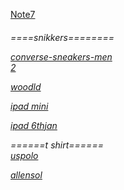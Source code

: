  [Note7](https://www.flipkart.com/redmi-note-7-pro-space-black-64-gb/p/itmfegkx2gufuzhp?pid=MOBFDXZ36Y4DJBGM&srno=s_1_1&otracker=AS_QueryStore_OrganicAutoSuggest_0_7&otracker1=AS_QueryStore_OrganicAutoSuggest_0_7&lid=LSTMOBFDXZ36Y4DJBGMQF27GZ&fm=SEARCH&iid=406ed0aa-b89f-432e-9e7c-0f70ba375438.MOBFDXZ36Y4DJBGM.SEARCH&ssid=4b2cujqmdc0000001558105964582&qH=5765dcc53fb38c05)
 
 <h6>====snikkers========<br>
 
 [converse-sneakers-men](https://www.flipkart.com/converse-sneakers-men/p/itmf3xsfmbdtxgmu?pid=SHOEWXAS84HJ98KA&lid=LSTSHOEWXAS84HJ98KAHFRWXC&marketplace=FLIPKART&srno=b_1_11&otracker=nmenu_sub_Men_0_Casual%20Shoes&fm=SEARCH&iid=57e19160-0562-4f15-b71b-490579b6d482.SHOEWXAS84HJ98KA.SEARCH&ppt=StoreBrowse&ppn=Store) <br>
 [2](https://www.flipkart.com/sparx-sd0323g-canvas-shoes-men/p/itmfafydtzcu8d6h?pid=SHOEZURK7QQWTAGT&lid=LSTSHOEZURK7QQWTAGTBDEAX3&marketplace=FLIPKART&srno=b_1_7&otracker=nmenu_sub_Men_0_Casual%20Shoes&fm=SEARCH&iid=76466daa-728a-4061-b161-4561e41821c1.SHOEZURK7QQWTAGT.SEARCH&ppt=StoreBrowse&ppn=Store&ssid=lpvvf51hzk0000001558106099637) <br>
 
 [woodld](https://www.flipkart.com/woodland-corporate-casuals-men/p/itmferm68gbywyhq?pid=SHOFERM6C83XHCHZ&lid=LSTSHOFERM6C83XHCHZKJGFOA&marketplace=FLIPKART&srno=b_1_10&otracker=nmenu_sub_Men_0_Casual%20Shoes&fm=SEARCH&iid=ca886719-257e-432e-80be-77d899860a01.SHOFERM6C83XHCHZ.SEARCH&ppt=StoreBrowse&ppn=Store) <br>
 
 [ipad mini](https://www.flipkart.com/apple-ipad-mini-2019-64-gb-7-9-inch-wi-fi-only-space-grey/p/itmfetm4fcdydqdj?pid=TABFETM4SBBN6A5Z&srno=b_1_6&otracker=nmenu_sub_Electronics_0_Apple%20iPads&lid=LSTTABFETM4SBBN6A5Z4E18K0&fm=SEARCH&iid=89c8ebca-974f-4014-b55e-c71272c02a4b.TABFETM4SBBN6A5Z.SEARCH&ppt=StoreBrowse&ppn=Store&ssid=hmlosv6aog0000001558106586766) <br>
 
 [ipad 6thjan](https://www.flipkart.com/apple-ipad-6th-gen-32-gb-9-7-inch-wi-fi-only-space-grey/p/itmf455ethmxagzn?pid=TABF455EVUJEWUMZ&srno=b_1_1&otracker=nmenu_sub_Electronics_0_Apple%20iPads&lid=LSTTABF455EVUJEWUMZB0VQHG&fm=SEARCH&iid=77ccc3f4-f5f2-4a5d-b659-5dd4199663e9.TABF455EVUJEWUMZ.SEARCH&ppt=StoreBrowse&ppn=Store&ssid=hmlosv6aog0000001558106586766) <br>
 
 
======t shirt====== <br>
[uspolo](https://www.flipkart.com/u-s-polo-assn-solid-men-neck-maroon-t-shirt/p/itmf8fk2r34ecqdm?pid=TSHF8FJRTCM2PEXH&lid=LSTTSHF8FJRTCM2PEXHGX4QI7&marketplace=FLIPKART&srno=b_1_18&otracker=nmenu_sub_Men_0_T-Shirts&fm=SEARCH&iid=916f929b-e954-47e0-b65a-4a47a3df923f.TSHF8FJRTCM2PEXH.SEARCH&ppt=StoreBrowse&ppn=Store&ssid=9b6ezu4ni80000001558106687214)<br>

[allensol](https://www.flipkart.com/allen-solly-jeans-solid-men-polo-neck-maroon-t-shirt/p/itmfanm7qycdgnur?pid=TSHF89DEPATYSKH3&lid=LSTTSHF89DEPATYSKH3OVF7JL&marketplace=FLIPKART&srno=b_1_36&otracker=nmenu_sub_Men_0_T-Shirts&fm=SEARCH&iid=e4f0ea73-e760-4d4d-a9e9-8591ee1e7e3d.TSHF89DEPATYSKH3.SEARCH&ppt=StoreBrowse&ppn=Store&ssid=9b6ezu4ni80000001558106687214) <br>
